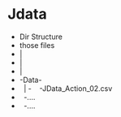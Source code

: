 # Jdata
- Dir Structure
- those files
- |
- |
- |
- -Data-
-    |
-    -JData_Action_02.csv
-    -....
-    -....
